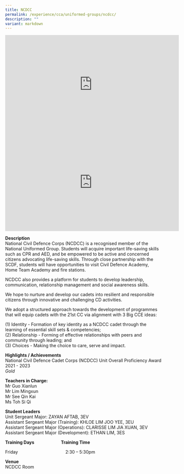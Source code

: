 ```yaml
---
title: NCDCC
permalink: /experience/cca/uniformed-groups/ncdcc/
description: ""
variant: markdown
---
```

<iframe allowfullscreen="" allow="accelerometer; autoplay; clipboard-write; encrypted-media; gyroscope; picture-in-picture; web-share" frameborder="0" title="YouTube video player" src="https://www.youtube.com/embed/SRrPwZA4oFY?si=IjHU5Kf-IVTs88mS" height="315" width="560"></iframe><br>
<iframe allowfullscreen="" allow="accelerometer; autoplay; clipboard-write; encrypted-media; gyroscope; picture-in-picture; web-share" frameborder="0" title="YouTube video player" src="https://www.youtube.com/embed/KtzPWlHfR9E?si=bjqnx1IU4w6x_nOK" height="315" width="560"></iframe>


**Description** <br>
National Civil Defence Corps (NCDCC) is a recognised member of the National Uniformed Group. Students will acquire important life-saving skills such as CPR and AED, and be empowered to be active and concerned citizens advocating life-saving skills. Through close partnership with the SCDF, students will have opportunities to visit Civil Defence Academy, Home Team Academy and fire stations.&nbsp;

NCDCC also provides a platform for students to develop leadership, communication, relationship management and social awareness skills.

We hope to nurture and develop our cadets into resilient and responsible citizens through innovative and challenging CD activities.

We adopt a structured approach towards the development of programmes that will equip cadets with the 21st CC via alignment with 3 Big CCE ideas:

(1) Identity - Formation of key identity as a NCDCC cadet through the learning of essential skill sets &amp; competencies;&nbsp;<br>
(2) Relationship - Forming of effective relationships with peers and community through leading; and&nbsp;<br>
(3) Choices - Making the choice to care, serve and impact.

**Highlights / Achievements** <br>
National Civil Defence Cadet Corps (NCDCC) Unit Overall Proficiency Award 2021 - 2023<br>
_Gold_


**Teachers in Charge:** <br>
Mr Guo Xianlun<br>
Mr Lim Mingxun<br>
Mr See Qin Kai<br>
Ms Toh Si Qi

**Student Leaders**<br>
Unit Sergeant Major: ZAYAN AFTAB, 3EV <br>
Assistant Sergeant Major (Training): KHLOE LIM JOO YEE, 3EU<br>
Assistant Sergeant Major (Operations): CLARISSE LIM JIA XUAN, 3EV<br>
Assistant Sergeant Major (Development): ETHAN LIM, 3ES

**Training Days&nbsp;&nbsp; &nbsp;&nbsp;&nbsp; &nbsp;&nbsp;&nbsp; &nbsp;&nbsp;&nbsp; &nbsp;&nbsp;&nbsp; &nbsp;&nbsp; &nbsp; &nbsp; Training Time** <br>

Friday&nbsp;&nbsp; &nbsp;&nbsp;&nbsp; &nbsp;&nbsp;&nbsp; &nbsp;&nbsp;&nbsp; &nbsp;&nbsp;&nbsp; &nbsp;&nbsp;&nbsp; &nbsp;&nbsp;&nbsp; &nbsp;&nbsp;&nbsp; &nbsp;&nbsp;&nbsp; &nbsp;&nbsp;&nbsp;&nbsp;2:30 – 5:30pm

**Venue** <br>
NCDCC Room